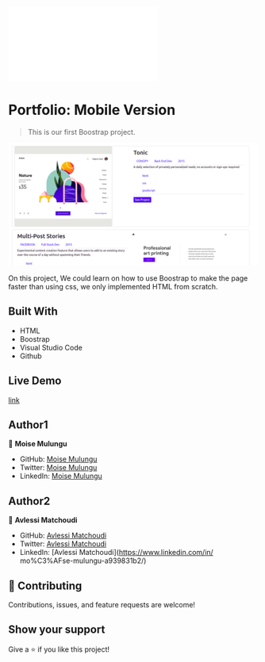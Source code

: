 ![](file:///home/moise/portfolio-mobile-version/index.html)

# Portfolio: Mobile Version

> This is our first Boostrap project.

![screenshot](/appScreenshot.png)

On this project, We could learn on how to use Boostrap to make the page faster than using css, we only implemented HTML from scratch.

## Built With

- HTML
- Boostrap
- Visual Studio Code
- Github

## Live Demo
[link](file:///home/moise/pair-boostrap/index.html)

## Author1

👤 **Moise Mulungu**

- GitHub: [Moise Mulungu](https://github.com/moise-mulungu)
- Twitter: [Moise Mulungu](https://twitter.com/moise_mulungu)
- LinkedIn: [Moise Mulungu](https://www.linkedin.com/in/mo%C3%AFse-mulungu-a939831b2/)

## Author2

👤 **Avlessi Matchoudi**

- GitHub: [Avlessi Matchoudi](https://github.com/moise-mulungu)
- Twitter: [Avlessi Matchoudi](https://twitter.com/moise_mulungu)
- LinkedIn: [Avlessi Matchoudi](https://www.linkedin.com/in/
mo%C3%AFse-mulungu-a939831b2/)

## 🤝 Contributing

Contributions, issues, and feature requests are welcome!

## Show your support

Give a ⭐️ if you like this project!
 
 
 
 
 
 
 
 
 
 
 
 
 
 
 



